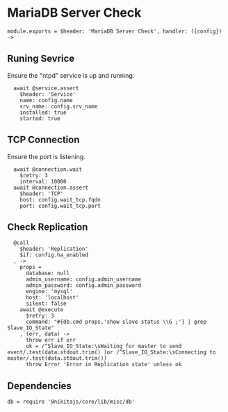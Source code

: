 
# MariaDB Server Check

    module.exports = $header: 'MariaDB Server Check', handler: ({config}) ->

## Runing Sevrice

Ensure the "ntpd" service is up and running.

      await @service.assert
        $header: 'Service'
        name: config.name
        srv_name: config.srv_name
        installed: true
        started: true

## TCP Connection

Ensure the port is listening.

      await @connection.wait
        $retry: 3
        interval: 10000
      await @connection.assert
        $header: 'TCP'
        host: config.wait_tcp.fqdn
        port: config.wait_tcp.port

## Check Replication

      @call
        $header: 'Replication'
        $if: config.ha_enabled
      , ->
        props =
          database: null
          admin_username: config.admin_username
          admin_password: config.admin_password
          engine: 'mysql'
          host: 'localhost'
          silent: false
        await @execute
          $retry: 3
          command: "#{db.cmd props,'show slave status \\G ;'} | grep Slave_IO_State"
        , (err, data) ->
          throw err if err
          ok = /^Slave_IO_State:\sWaiting for master to send event/.test(data.stdout.trim() )or /^Slave_IO_State:\sConnecting to master/.test(data.stdout.trim())
          throw Error 'Error in Replication state' unless ok

## Dependencies

    db = require '@nikitajs/core/lib/misc/db'
